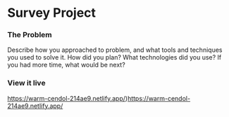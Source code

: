 

# Survey Project



### The Problem

Describe how you approached to problem, and what tools and techniques you used to solve it. How did you plan? What technologies did you use? If you had more time, what would be next?


### View it live

https://warm-cendol-214ae9.netlify.app/)https://warm-cendol-214ae9.netlify.app/
